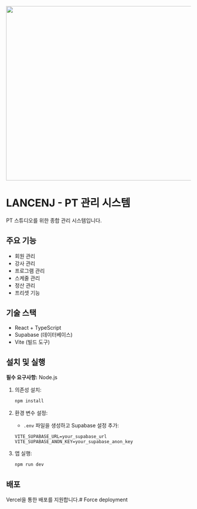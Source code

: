 <div align="center">
<img width="1200" height="475" alt="GHBanner" src="https://github.com/user-attachments/assets/0aa67016-6eaf-458a-adb2-6e31a0763ed6" />
</div>

# LANCENJ - PT 관리 시스템

PT 스튜디오를 위한 종합 관리 시스템입니다.

## 주요 기능

- 회원 관리
- 강사 관리  
- 프로그램 관리
- 스케줄 관리
- 정산 관리
- 프리셋 기능

## 기술 스택

- React + TypeScript
- Supabase (데이터베이스)
- Vite (빌드 도구)

## 설치 및 실행

**필수 요구사항:** Node.js

1. 의존성 설치:
   ```bash
   npm install
   ```

2. 환경 변수 설정:
   - `.env` 파일을 생성하고 Supabase 설정 추가:
   ```
   VITE_SUPABASE_URL=your_supabase_url
   VITE_SUPABASE_ANON_KEY=your_supabase_anon_key
   ```

3. 앱 실행:
   ```bash
   npm run dev
   ```

## 배포

Vercel을 통한 배포를 지원합니다.#   F o r c e   d e p l o y m e n t  
 